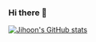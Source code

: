 ### Hi there 👋

[![Jihoon's GitHub stats](https://github-readme-stats.vercel.app/api?username=jihoon-seo)](https://jihoon-seo.github.io/)

<!--
**jihoon-seo/jihoon-seo** is a ✨ _special_ ✨ repository because its `README.md` (this file) appears on your GitHub profile.

Here are some ideas to get you started:

- 🔭 I’m currently working on ...
- 🌱 I’m currently learning ...
- 👯 I’m looking to collaborate on ...
- 🤔 I’m looking for help with ...
- 💬 Ask me about ...
- 📫 How to reach me: ...
- 😄 Pronouns: ...
- ⚡ Fun fact: ...
-->
